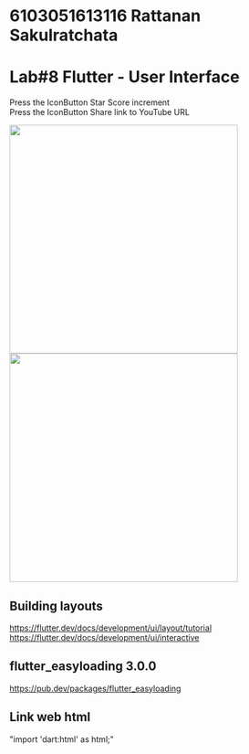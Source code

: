 # 6103051613116 Rattanan Sakulratchata

# Lab#8 Flutter - User Interface

Press the IconButton Star Score increment<br>
Press the IconButton Share link to YouTube URL<br>


<img align="center" width="400"  src="https://user-images.githubusercontent.com/71972610/111863001-571e6000-898b-11eb-9db0-4fe79c11f4a5.png"/>

<img align="center" width="400"  src="https://user-images.githubusercontent.com/71972610/111863020-79b07900-898b-11eb-9d42-90ade0f523a9.png" /> 

## Building layouts
https://flutter.dev/docs/development/ui/layout/tutorial<br>
https://flutter.dev/docs/development/ui/interactive

## flutter_easyloading 3.0.0
https://pub.dev/packages/flutter_easyloading

## Link web html
"import 'dart:html' as html;"
